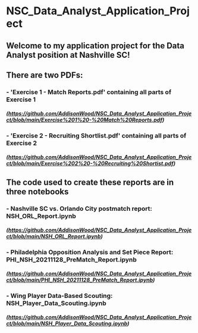 # NSC_Data_Analyst_Application_Project

## Welcome to my application project for the Data Analyst position at Nashville SC!
## There are two PDFs:
### - 'Exercise 1 - Match Reports.pdf' containing all parts of Exercise 1
##### (https://github.com/AddisonWood/NSC_Data_Analyst_Application_Project/blob/main/Exercise%201%20-%20Match%20Reports.pdf)
### - 'Exercise 2 - Recruiting Shortlist.pdf' containing all parts of Exercise 2
##### (https://github.com/AddisonWood/NSC_Data_Analyst_Application_Project/blob/main/Exercise%202%20-%20Recruiting%20Shortist.pdf)

## The code used to create these reports are in three notebooks
### - Nashville SC vs. Orlando City postmatch report: NSH_ORL_Report.ipynb
##### (https://github.com/AddisonWood/NSC_Data_Analyst_Application_Project/blob/main/NSH_ORL_Report.ipynb)
### - Philadelphia Opposition Analysis and Set Piece Report: PHI_NSH_20211128_PreMatch_Report.ipynb
##### (https://github.com/AddisonWood/NSC_Data_Analyst_Application_Project/blob/main/PHI_NSH_20211128_PreMatch_Report.ipynb)
### - Wing Player Data-Based Scouting: NSH_Player_Data_Scouting.ipynb
##### (https://github.com/AddisonWood/NSC_Data_Analyst_Application_Project/blob/main/NSH_Player_Data_Scouting.ipynb)
